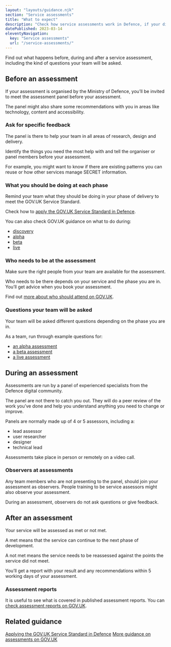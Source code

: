 ```yaml
---
layout: "layouts/guidance.njk"
section: "Service assessments"
title: "What to expect"
description: "Check how service assessments work in Defence, if your digital service in Defence needs an assessment and what to expect."
datePublished: 2023-03-14
eleventyNavigation:
  key: "Service assessments"
  url: "/service-assessments/"
---
```


Find out what happens before, during and after a service assessment, including the kind of questions your team will be asked. 

## Before an assessment

If your assessment is organised by the Ministry of Defence, you’ll be invited to meet the assessment panel before your assessment.  

The panel might also share some recommendations with you in areas like technology, content and accessibility. 

### Ask for specific feedback

The panel is there to help your team in all areas of research, design and delivery. 

Identify the things you need the most help with and tell the organiser or panel members before your assessment. 

For example, you might want to know if there are existing patterns you can reuse or how other services manage SECRET information.


### What you should be doing at each phase

Remind your team what they should be doing in your phase of delivery to meet the GOV.UK Service Standard. 

Check how to [apply the GOV.UK Service Standard in Defence](/meet-the-standard/). 

You can also check GOV.UK guidance on what to do during:

- [discovery](https://www.gov.uk/service-manual/agile-delivery/how-the-discovery-phase-works)
- [alpha](https://www.gov.uk/service-manual/agile-delivery/how-the-alpha-phase-works) 
- [beta](https://www.gov.uk/service-manual/agile-delivery/how-the-beta-phase-works) 
- [live](https://www.gov.uk/service-manual/agile-delivery/how-the-live-phase-works)

### Who needs to be at the assessment

Make sure the right people from your team are available for the assessment. 

Who needs to be there depends on your service and the phase you are in. You’ll get advice when you book your assessment. 

Find out [more about who should attend on GOV.UK](https://www.gov.uk/service-manual/service-assessments/book-a-service-assessment#who-should-attend-the-assessment).

### Questions your team will be asked 

Your team will be asked different questions depending on the phase you are in.  

As a team, run through example questions for:

- [an alpha assessment](/service-assessments/what-to-expect/questions-in-an-alpha-assessment)
- [a beta assessment](/service-assessments/what-to-expect/questions-in-a-beta-assessment)
- [a live assessment](/service-assessments/what-to-expect/questions-in-a-live-assessment)


## During an assessment 

Assessments are run by a panel of experienced specialists from the Defence digital community. 

The panel are not there to catch you out. They will do a peer review of the work you’ve done and help you understand anything you need to change or improve.

Panels are normally made up of 4 or 5 assessors, including a:

- lead assessor
- user researcher 
- designer
- technical lead

Assessments take place in person or remotely on a video call.  

### Observers at assessments

Any team members who are not presenting to the panel, should join your assessment as observers. People training to be service assessors might also observe your assessment.

During an assessment, observers do not ask questions or give feedback.


## After an assessment 

Your service will be assessed as met or not met.

A met means that the service can continue to the next phase of development. 

A not met means the service needs to be reassessed against the points the service did not meet.

You’ll get a report with your result and any recommendations within 5 working days of your assessment. 

### Assessment reports

It is useful to see what is covered in published assessment reports. You can [check assessment reports on GOV.UK](https://www.gov.uk/service-standard-reports).


## Related guidance

[Applying the GOV.UK Service Standard in Defence](https://servicemanual.digital.mod.uk/meet-the-standard/)
[More guidance on assessments on GOV.UK](https://www.gov.uk/service-manual/service-assessments/how-service-assessments-work)
